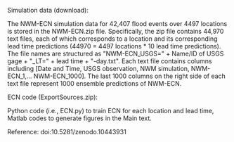 Simulation data (download): 

The NWM-ECN simulation data for 42,407 flood events over 4497 locations is stored in the NWM-ECN.zip file. Specifically, the zip file contains 44,970 text files, each of which corresponds to a location and its corresponding lead time predictions (44970 = 4497 locations * 10 lead time predictions).
The file names are structured as "NWM-ECN_USGS=" + Name/ID of USGS gage + "_LT=" + lead time + "-day.txt".
Each text file contains columns including [Date and Time, USGS observation, NWM simulation, NWM-ECN_1,... NWM-ECN_1000]. The last 1000 columns on the right side of each text file represent 1000 ensemble predictions of NWM-ECN.

ECN code (ExportSources.zip):

Python code (i.e., ECN.py) to train ECN for each location and lead time,
Matlab codes to generate figures in the Main text.

Reference: doi:10.5281/zenodo.10443931
